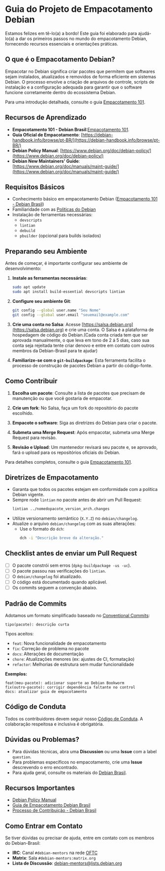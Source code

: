 # Guia do Projeto de Empacotamento Debian

Estamos felizes em tê-lo(a) a bordo! Este guia foi elaborado para ajudá-lo(a) a dar os primeiros passos no mundo do empacotamento Debian, fornecendo recursos essenciais e orientações práticas.

## O que é o Empacotamento Debian?

Empacotar no Debian significa criar pacotes que permitem que softwares sejam instalados, atualizados e removidos de forma eficiente em sistemas Debian. O processo envolve a criação de arquivos de controle, scripts de instalação e a configuração adequada para garantir que o software funcione corretamente dentro do ecossistema Debian.

Para uma introdução detalhada, consulte o guia [Empacotamento 101](https://debianbrasil.org.br/pt-br/empacotamento/empacotamento-101).

## Recursos de Aprendizado
- **Empacotamento 101 - Debian Brasil**:[Empacotamento 101](https://debianbrasil.org.br/pt-br/empacotamento/empacotamento-101).
- **Guia Oficial de Empacotamento**: [https://debian-handbook.info/browse/pt-BR/](https://debian-handbook.info/browse/pt-BR/)
- **Debian Policy Manual**: [https://www.debian.org/doc/debian-policy/](https://www.debian.org/doc/debian-policy/)
- **Debian New Maintainers' Guide**: [https://www.debian.org/doc/manuals/maint-guide/](https://www.debian.org/doc/manuals/maint-guide/)

## Requisitos Básicos

- Conhecimento básico em empacotamento Debian ([Empacotamento 101 - Debian Brasil](https://debianbrasil.org.br/pt-br/empacotamento/empacotamento-101))
- Familiaridade com as [Políticas do Debian](https://www.debian.org/doc/debian-policy/)
- Instalação de ferramentas necessárias:
  - `devscripts`
  - `lintian`
  - `debuild`
  - `pbuilder` (opcional para builds isolados)

## Preparando seu Ambiente

Antes de começar, é importante configurar seu ambiente de desenvolvimento:

1. **Instale as ferramentas necessárias**:
   ```bash
   sudo apt update
   sudo apt install build-essential devscripts lintian
   ```

2. **Configure seu ambiente Git**:
   ```bash
   git config --global user.name "Seu Nome"
   git config --global user.email "seuemail@example.com"
   ```

3. **Crie uma conta no Salsa**:
   Acesse [https://salsa.debian.org](https://salsa.debian.org) e crie uma conta. O Salsa é a plataforma de hospedagem de código do Debian.(Cada conta criada tem que ser aprovada manualmente, o que leva em tono de 2 á 5 dias, caso sua conta seja rejeitada tente criar denovo e entre em contato com outros membros da Debian-Brasil para te ajudar)

4. **Familiarize-se com o `git-buildpackage`**:
   Esta ferramenta facilita o processo de construção de pacotes Debian a partir do código-fonte.

## Como Contribuir

1. **Escolha um pacote**: Consulte a lista de pacotes que precisam de manutenção ou que você gostaria de empacotar.

2. **Crie um fork**: No Salsa, faça um fork do repositório do pacote escolhido.

3. **Empacote o software**: Siga as diretrizes do Debian para criar o pacote.

4. **Submeta uma Merge Request**: Após empacotar, submeta uma Merge Request para revisão.

5. **Revisão e Upload**: Um mantenedor revisará seu pacote e, se aprovado, fará o upload para os repositórios oficiais do Debian.

Para detalhes completos, consulte o guia [Empacotamento 101](https://debianbrasil.org.br/pt-br/empacotamento/empacotamento-101).

## Diretrizes de Empacotamento

- Garanta que todos os pacotes estejam em conformidade com a política Debian vigente.
- Sempre rode `lintian` no pacote antes de abrir um Pull Request:
  ```bash
  lintian ../nomedopacote_version_arch.changes
  ```
- Utilize versionamento semântico (`X.Y.Z`) no `debian/changelog`.
- Atualize o arquivo `debian/changelog` com as suas alterações:
  - Use o formato do `dch`:
    ```bash
    dch -i "Descrição breve da alteração."
    ```

## Checklist antes de enviar um Pull Request

- [ ] O pacote constrói sem erros (`dpkg-buildpackage -us -uc`).
- [ ] O pacote passou nas verificações do `lintian`.
- [ ] O `debian/changelog` foi atualizado.
- [ ] O código está documentado quando aplicável.
- [ ] Os commits seguem a convenção abaixo.

## Padrão de Commits

Adotamos um formato simplificado baseado no [Conventional Commits](https://www.conventionalcommits.org/):

```
tipo(pacote): descrição curta
```

Tipos aceitos:
- `feat`: Nova funcionalidade de empacotamento
- `fix`: Correção de problema no pacote
- `docs`: Alterações de documentação
- `chore`: Atualizações menores (ex: ajustes de CI, formatação)
- `refactor`: Melhorias de estrutura sem mudar funcionalidade

**Exemplos:**
```
feat(meu-pacote): adicionar suporte ao Debian Bookworm
fix(outro-pacote): corrigir dependência faltante no control
docs: atualizar guia de empacotamento
```

## Código de Conduta

Todos os contribuidores devem seguir nosso [Código de Conduta](./CODE_OF_CONDUCT.md). A colaboração respeitosa e inclusiva é obrigatória.

## Dúvidas ou Problemas?

- Para dúvidas técnicas, abra uma **Discussion** ou uma **Issue** com a label `question`.
- Para problemas específicos no empacotamento, crie uma **Issue** descrevendo o erro encontrado.
- Para ajuda geral, consulte os materiais do [Debian Brasil](https://debianbrasil.org.br/).

## Recursos Importantes

- [Debian Policy Manual](https://www.debian.org/doc/debian-policy/)
- [Guia de Empacotamento Debian Brasil](https://debianbrasil.org.br/pt-br/empacotamento/empacotamento-101)
- [Processo de Contribuição - Debian Brasil](https://debianbrasil.org.br/processo-de-contribuicao-com-pacotes)

## Como Entrar em Contato

Se tiver dúvidas ou precisar de ajuda, entre em contato com os membros do Debian-Brasil:

- **IRC**: Canal `#debian-mentors` na rede [OFTC](https://www.oftc.net/)
- **Matrix**: Sala `#debian-mentors:matrix.org`
- **Lista de Discussão**: [debian-mentors@lists.debian.org](https://lists.debian.org/debian-mentors/)


